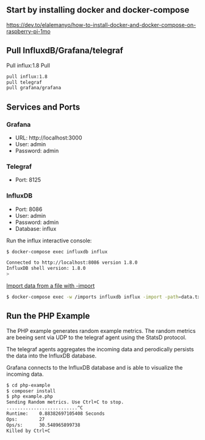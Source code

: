 ## Start by installing docker and docker-compose

https://dev.to/elalemanyo/how-to-install-docker-and-docker-compose-on-raspberry-pi-1mo

## Pull InfluxdB/Grafana/telegraf

Pull influx:1.8
Pull 
```bash
pull influx:1.8
pull telegraf
pull grafana/grafana
```



## Services and Ports
### Grafana
- URL: http://localhost:3000 
- User: admin 
- Password: admin 

### Telegraf
- Port: 8125

### InfluxDB
- Port: 8086
- User: admin 
- Password: admin 
- Database: influx








Run the influx interactive console:

```bash
$ docker-compose exec influxdb influx

Connected to http://localhost:8086 version 1.8.0
InfluxDB shell version: 1.8.0
>
```

[Import data from a file with -import](https://docs.influxdata.com/influxdb/v1.8/tools/shell/#import-data-from-a-file-with-import)

```bash
$ docker-compose exec -w /imports influxdb influx -import -path=data.txt -precision=s
```

## Run the PHP Example

The PHP example generates random example metrics. The random metrics are beeing sent via UDP to the telegraf agent using the StatsD protocol.

The telegraf agents aggregates the incoming data and perodically persists the data into the InfluxDB database.

Grafana connects to the InfluxDB database and is able to visualize the incoming data.

```bash
$ cd php-example
$ composer install
$ php example.php
Sending Random metrics. Use Ctrl+C to stop.
..........................^C
Runtime:	0.88382697105408 Seconds
Ops:		27 
Ops/s:		30.548965899738 
Killed by Ctrl+C
```

